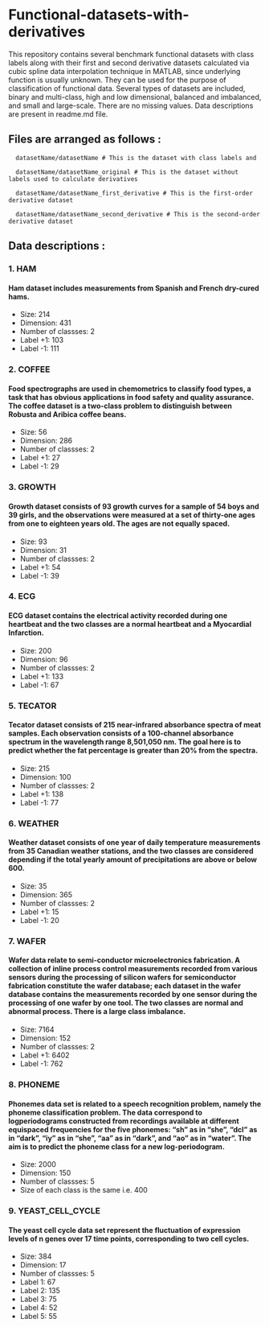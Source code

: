 # Functional-datasets-with-derivatives
This repository contains several benchmark functional datasets with class labels along with their first and second derivative datasets calculated via cubic spline data interpolation technique in MATLAB, since underlying function is usually unknown. They can be used for the purpose of classification of functional data. Several types of datasets are included, binary and multi-class, high and low dimensional, balanced and imbalanced, and small and large-scale. There are no missing values. Data descriptions are present in readme.md file.

## Files are arranged as follows :

```shell
  datasetName/datasetName # This is the dataset with class labels and 
``` 
```shell
  datasetName/datasetName_original # This is the dataset without labels used to calculate derivatives
``` 
```shell
  datasetName/datasetName_first_derivative # This is the first-order derivative dataset
``` 
```shell
  datasetName/datasetName_second_derivative # This is the second-order derivative dataset
``` 
## Data descriptions :
### 1. HAM 
####  Ham dataset includes measurements from Spanish and French dry-cured hams.
* Size: 214
* Dimension: 431
* Number of classses: 2
* Label +1: 103
* Label -1: 111

### 2. COFFEE
#### Food spectrographs are used in chemometrics to classify food types, a task that has obvious applications in food safety and quality assurance. The coffee dataset is a two-class problem to distinguish between Robusta and Aribica coffee beans.
* Size: 56
* Dimension: 286
* Number of classses: 2
* Label +1: 27 
* Label -1: 29

### 3. GROWTH
#### Growth dataset consists of 93 growth curves for a sample of 54 boys and 39 girls, and the observations were measured at a set of thirty-one ages from one to eighteen years old. The ages are not equally spaced.
* Size: 93
* Dimension: 31
* Number of classses: 2
* Label +1: 54
* Label -1: 39

### 4. ECG
#### ECG dataset contains the electrical activity recorded during one heartbeat and the two classes are a normal heartbeat and a Myocardial Infarction.
* Size: 200
* Dimension: 96
* Number of classses: 2
* Label +1: 133
* Label -1: 67

### 5. TECATOR
#### Tecator dataset consists of 215 near-infrared absorbance spectra of meat samples. Each observation consists of a 100-channel absorbance spectrum in the wavelength range 8,501,050 nm. The goal here is to predict whether the fat percentage is greater than 20% from the spectra.
* Size: 215
* Dimension: 100
* Number of classses: 2
* Label +1: 138
* Label -1: 77

### 6. WEATHER
#### Weather dataset consists of one year of daily temperature measurements from 35 Canadian weather stations, and the two classes are considered depending if the total yearly amount of precipitations are above or below 600.
* Size: 35
* Dimension: 365
* Number of classses: 2
* Label +1: 15
* Label -1: 20

### 7. WAFER
#### Wafer data relate to semi-conductor microelectronics	fabrication. A collection of inline process control	measurements recorded from various sensors during the processing of silicon wafers for semiconductor fabrication constitute the wafer database; each dataset in the wafer database contains the measurements recorded by one sensor during the processing of one wafer by one tool. The two classes are normal and abnormal process. There is a large class imbalance.
* Size: 7164
* Dimension: 152
* Number of classses: 2
* Label +1: 6402
* Label -1: 762

### 8. PHONEME
#### Phonemes data set is related to a speech recognition problem, namely the phoneme classification problem. The data correspond to logperiodograms constructed from recordings available at different equispaced frequencies for the five phonemes: “sh” as in “she”, “dcl” as in “dark”, “iy” as in “she”, “aa” as in “dark”, and “ao” as in “water”. The aim is to predict the phoneme class for a new log-periodogram.
* Size: 2000
* Dimension: 150
* Number of classses: 5
* Size of each class is the same i.e. 400

### 9. YEAST_CELL_CYCLE
#### The yeast cell cycle data set represent the fluctuation of expression levels of n genes over 17 time points, corresponding to two cell cycles. 
* Size: 384
* Dimension: 17
* Number of classses: 5
* Label 1: 67
* Label 2: 135
* Label 3: 75
* Label 4: 52
* Label 5: 55
